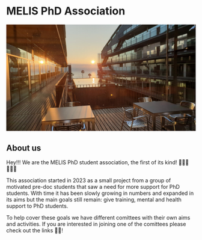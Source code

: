 # MELIS PhD Association

![](assets/images/header.jpg)

## About us

Hey!!! We are the MELIS PhD student association, the first of its kind! 👨🏽‍🎓👩🏻‍🎓

This association started in 2023 as a small project from a group of motivated pre-doc students that saw a need for more support for PhD students. With time it has been slowly growing in numbers and expanded in its aims but the main goals still remain: give training, mental and health support to PhD students.

To help cover these goals we have different comittees with their own aims and activities. If you are interested in joining one of the comittees please check out the links 💪🏼!
